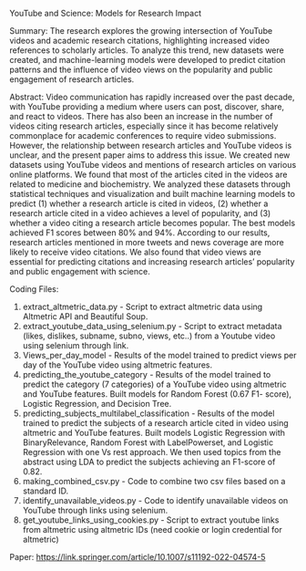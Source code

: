 YouTube and Science: Models for Research Impact

Summary: The research explores the growing intersection of YouTube videos and academic research citations, highlighting increased video references to scholarly articles. To analyze this trend, new datasets were created, and machine-learning models were developed to predict citation patterns and the influence of video views on the popularity and public engagement of research articles.

Abstract: Video communication has rapidly increased over the past decade, with YouTube providing a medium where users can post, discover, share, and react to videos. There has also been an increase in the number of videos citing research articles, especially since it has become relatively commonplace for academic conferences to require video submissions. However, the relationship between research articles and YouTube videos is unclear, and the present paper aims to address this issue. We created new datasets using YouTube videos and mentions of research articles on various online platforms. We found that most of the articles cited in the videos are related to medicine and biochemistry. We analyzed these datasets through statistical techniques and visualization and built machine learning models to predict (1) whether a research article is cited in videos, (2) whether a research article cited in a video achieves a level of popularity, and (3) whether a video citing a research article becomes popular. The best models achieved F1 scores between 80% and 94%. According to our results, research articles mentioned in more tweets and news coverage are more likely to receive video citations. We also found that video views are essential for predicting citations and increasing research articles’ popularity and public engagement with science.

Coding Files: 

1. extract_altmetric_data.py - Script to extract altmetric data using Altmetric API and Beautiful Soup.
2. extract_youtube_data_using_selenium.py - Script to extract metadata (likes, dislikes, subname, subno, views, etc..) from a Youtube video using selenium through link.
3. Views_per_day_model - Results of the model trained to predict views per day of the YouTube video using altmetric features.
4. predicting_the_youtube_category - Results of the model trained to predict the category (7 categories) of a YouTube video using altmetric and YouTube features. Built models for Random Forest (0.67 F1- score), Logistic Regression, and Decision Tree.
5. predicting_subjects_multilabel_classification - Results of the model trained to predict the subjects of a research article cited in video using altmetric and YouTube features. Built models Logistic Regression with BinaryRelevance, Random Forest with LabelPowerset, and Logistic Regression with one Vs rest approach. We then used topics from the abstract using LDA to predict the subjects achieving an F1-score of 0.82.
6. making_combined_csv.py - Code to combine two csv files based on a standard ID.
7. identify_unavailable_videos.py - Code to identify unavailable videos on YouTube through links using selenium.
8. get_youtube_links_using_cookies.py - Script to extract youtube links from altmetric using altmetric IDs (need cookie or login credential for altmetric)

Paper: https://link.springer.com/article/10.1007/s11192-022-04574-5
